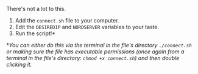 There's not a lot to this. 

1. Add the `connect.sh` file to your computer. 
2. Edit the `DESIREDIP` and `NORDSERVER` variables to your taste.
3. Run the script!* 

*_You can either do this via the terminal in the file's directory `./connect.sh` or making sure the file has executable permissions (once again from a terminal in the file's directory: `chmod +x connect.sh`) and then double clicking it._
